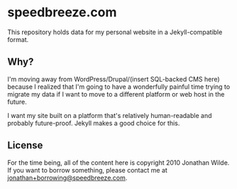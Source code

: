 speedbreeze.com
===============

This repository holds data for my personal website in a
Jekyll-compatible format.

Why?
----

I'm moving away from WordPress/Drupal/(insert SQL-backed CMS here)
because I realized that I'm going to have a wonderfully painful time
trying to migrate my data if I want to move to a different platform or
web host in the future.

I want my site built on a platform that's relatively human-readable and
probably future-proof.  Jekyll makes a good choice for this.

License
-------

For the time being, all of the content here is copyright 2010 Jonathan
Wilde.  If you want to borrow something, please contact me at
<jonathan+borrowing@speedbreeze.com>.
